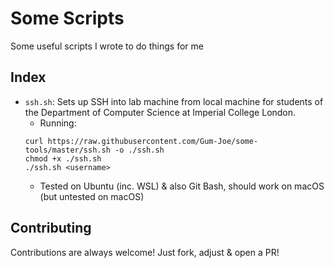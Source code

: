 # Some Scripts
Some useful scripts I wrote to do things for me

## Index
- `ssh.sh`: Sets up SSH into lab machine from local machine for students of the Department of Computer Science at Imperial College London.
	- Running:
	```
	curl https://raw.githubusercontent.com/Gum-Joe/some-tools/master/ssh.sh -o ./ssh.sh
	chmod +x ./ssh.sh
	./ssh.sh <username>
	```
	- Tested on Ubuntu (inc. WSL) & also Git Bash, should work on macOS (but untested on macOS)

## Contributing
Contributions are always welcome! Just fork, adjust & open a PR!
